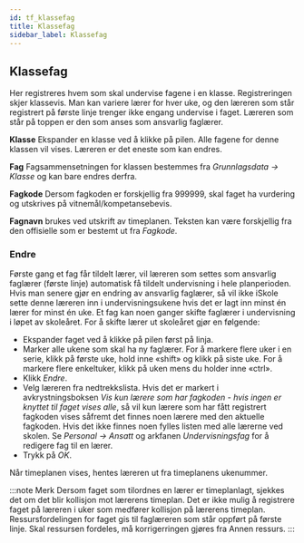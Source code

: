 ```yaml
---
id: tf_klassefag
title: Klassefag
sidebar_label: Klassefag
---
```


## Klassefag
Her registreres hvem som skal undervise fagene i en klasse. Registreringen skjer klassevis. Man kan variere lærer for hver uke, og den læreren som står registrert på første linje trenger ikke engang undervise i faget. Læreren som
står på toppen er den som anses som ansvarlig faglærer. 

**Klasse** Ekspander en klasse ved å klikke på pilen. Alle fagene for denne klassen vil vises. Læreren er det eneste som kan endres. 

**Fag** Fagsammensetningen for klassen bestemmes fra _Grunnlagsdata -> Klasse_ og kan bare endres derfra.

**Fagkode** Dersom fagkoden er forskjellig fra 999999, skal faget ha vurdering
og utskrives på vitnemål/kompetansebevis.

**Fagnavn** brukes ved utskrift av timeplanen. Teksten kan være forskjellig
fra den offisielle som er bestemt ut fra _Fagkode_.


### Endre
Første gang et fag får tildelt lærer, vil læreren som settes som ansvarlig
faglærer (første linje) automatisk få tildelt undervisning i hele planperioden.
Hvis man senere gjør en endring av ansvarlig faglærer, så vil ikke iSkole sette
denne læreren inn i undervisningsukene hvis det er lagt inn minst én lærer
for minst én uke. Et fag kan noen ganger skifte faglærer i undervisning i
løpet av skoleåret. For å skifte lærer ut skoleåret gjør en følgende:
- Ekspander faget ved å klikke på pilen først på linja.
- Marker alle ukene som skal ha ny faglærer. For å markere flere uker i en serie, klikk på første uke, hold inne «shift» og klikk på siste uke. For å markere flere enkeltuker, klikk på uken mens du holder inne «ctrl».
- Klikk _Endre_.
- Velg læreren fra nedtrekkslista. Hvis det er markert i avkrystningsboksen _Vis kun lærere som har fagkoden - hvis ingen er knyttet til faget vises alle_, så vil kun lærere som har fått registrert fagkoden vises såfremt det finnes
noen lærere med den aktuelle fagkoden. Hvis det ikke finnes noen fylles listen med alle lærerne ved skolen. Se _Personal -> Ansatt_ og arkfanen _Undervisningsfag_ for å redigere fag til en lærer.
- Trykk på _OK_.

Når timeplanen vises, hentes læreren ut fra timeplanens ukenummer.

:::note Merk
Dersom faget som tilordnes en lærer er timeplanlagt, sjekkes det om det blir kollisjon mot lærerens timeplan. Det er ikke mulig å registrere faget på læreren i uker som medfører kollisjon på lærerens timeplan. Ressursfordelingen for faget gis til faglæreren som står oppført på første linje. Skal ressursen fordeles, må korrigerringen gjøres fra Annen ressurs.
:::